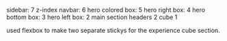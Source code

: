 sidebar: 7 z-index
navbar: 6
hero colored box: 5
hero right box: 4
hero bottom box: 3
hero left box: 2
main section headers 2
cube 1

used flexbox to make two separate stickys for the experience cube section.
